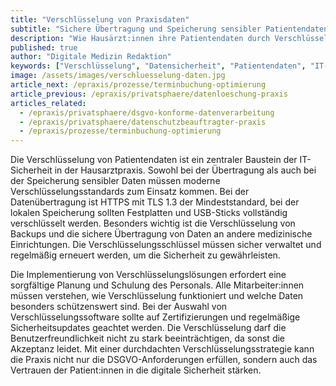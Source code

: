 ```yaml
---
title: "Verschlüsselung von Praxisdaten"
subtitle: "Sichere Übertragung und Speicherung sensibler Patientendaten"
description: "Wie Hausärzt:innen ihre Patientendaten durch Verschlüsselung vor unbefugtem Zugriff schützen können."
published: true
author: "Digitale Medizin Redaktion"
keywords: ["Verschlüsselung", "Datensicherheit", "Patientendaten", "IT-Sicherheit", "Datenschutz"]
image: /assets/images/verschluesselung-daten.jpg
article_next: /epraxis/prozesse/terminbuchung-optimierung
article_previous: /epraxis/privatsphaere/datenloeschung-praxis
articles_related:
  - /epraxis/privatsphaere/dsgvo-konforme-datenverarbeitung
  - /epraxis/privatsphaere/datenschutzbeauftragter-praxis
  - /epraxis/prozesse/terminbuchung-optimierung
---
```


Die Verschlüsselung von Patientendaten ist ein zentraler Baustein der IT-Sicherheit in der Hausarztpraxis. Sowohl bei der Übertragung als auch bei der Speicherung sensibler Daten müssen moderne Verschlüsselungsstandards zum Einsatz kommen. Bei der Datenübertragung ist HTTPS mit TLS 1.3 der Mindeststandard, bei der lokalen Speicherung sollten Festplatten und USB-Sticks vollständig verschlüsselt werden. Besonders wichtig ist die Verschlüsselung von Backups und die sichere Übertragung von Daten an andere medizinische Einrichtungen. Die Verschlüsselungsschlüssel müssen sicher verwaltet und regelmäßig erneuert werden, um die Sicherheit zu gewährleisten.

Die Implementierung von Verschlüsselungslösungen erfordert eine sorgfältige Planung und Schulung des Personals. Alle Mitarbeiter:innen müssen verstehen, wie Verschlüsselung funktioniert und welche Daten besonders schützenswert sind. Bei der Auswahl von Verschlüsselungssoftware sollte auf Zertifizierungen und regelmäßige Sicherheitsupdates geachtet werden. Die Verschlüsselung darf die Benutzerfreundlichkeit nicht zu stark beeinträchtigen, da sonst die Akzeptanz leidet. Mit einer durchdachten Verschlüsselungsstrategie kann die Praxis nicht nur die DSGVO-Anforderungen erfüllen, sondern auch das Vertrauen der Patient:innen in die digitale Sicherheit stärken. 
